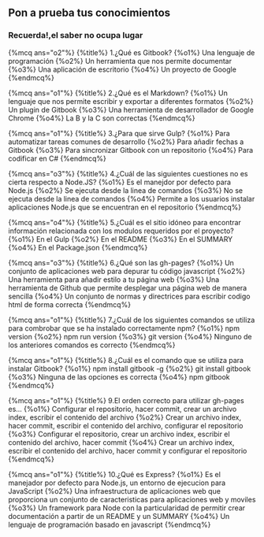 ## Pon a prueba tus conocimientos
### Recuerda!,el saber no ocupa lugar
{%mcq ans="o2"%}
{%title%} 1.¿Qué es Gitbook?
{%o1%} Una lenguaje de programación
{%o2%} Un herramienta que nos permite documentar
{%o3%} Una aplicación de escritorio
{%o4%} Un proyecto de Google
{%endmcq%}



{%mcq ans="o1"%}
{%title%} 2.¿Qué es el Markdown?
{%o1%} Un lenguaje que nos permite escribir y exportar a diferentes formatos
{%o2%} Un plugin de Gitbook
{%o3%} Una herramienta de desarrollador de Google Chrome
{%o4%} La B y la C son correctas
{%endmcq%}



{%mcq ans="o1"%}
{%title%} 3.¿Para que sirve Gulp?
{%o1%} Para automatizar tareas comunes de desarrollo
{%o2%} Para añadir fechas a Gitbook
{%o3%} Para sincronizar Gitbook con un repositorio
{%o4%} Para codificar en C#
{%endmcq%}



{%mcq ans="o3"%}
{%title%} 4.¿Cuál de las siguientes cuestiones no es cierta respecto a Node.JS?
{%o1%} Es el manejdor por defecto para Node.js
{%o2%} Se ejecuta desde la linea de comandos
{%o3%} No se ejecuta desde la linea de comandos
{%o4%} Permite a los usuarios instalar aplicaciones Node.js que se encuentran en el repositorio
{%endmcq%}



{%mcq ans="o4"%}
{%title%} 5.¿Cuál es el sitio idóneo para encontrar información relacionada con los modulos requeridos por el proyecto?
{%o1%} En el Gulp
{%o2%} En el README
{%o3%} En el SUMMARY
{%o4%} En el Package.json
{%endmcq%}



{%mcq ans="o3"%}
{%title%} 6.¿Qué son las gh-pages?
{%o1%} Un conjunto de aplicaciones web para depurar tu código javascript
{%o2%} Una herramienta para añadir estilo a tu página web
{%o3%} Una herramienta de Github que permite desplegar una página web de manera sencilla
{%o4%} Un conjunto de normas y directrices para escribir codigo html de forma correcta
{%endmcq%}


{%mcq ans="o1"%}
{%title%} 7.¿Cuál de los siguientes comandos se utiliza para combrobar que se ha instalado correctamente npm?
{%o1%} npm version
{%o2%} npm run version
{%o3%} git version
{%o4%} Ninguno de los anteriores comandos es correcto
{%endmcq%}



{%mcq ans="o1"%}
{%title%} 8.¿Cuál es el comando que se utiliza para instalar Gitbook?
{%o1%} npm install gitbook -g
{%o2%} git install gitbook 
{%o3%} Ninguna de las opciones es correcta
{%o4%} npm gitbook
{%endmcq%}


{%mcq ans="o1"%}
{%title%} 9.El orden correcto para utilizar gh-pages es...
{%o1%} Configurar el repositorio, hacer commit, crear un archivo index, escribir el contenido del archivo
{%o2%} Crear un archivo index, hacer commit, escribir el contenido del archivo, configurar el repositorio
{%o3%} Configurar el repositorio, crear un archivo index, escribir el contenido del archivo, hacer commit
{%o4%} Crear un archivo index, escribir el contenido del archivo, hacer commit y configurar el repositorio
{%endmcq%}



{%mcq ans="o1"%}
{%title%} 10.¿Qué es Express?
{%o1%} Es el manejador por defecto para Node.js, un entorno de ejecucion para JavaScript
{%o2%} Una infraestructura de aplicaciones web que proporciona un conjunto de caracteristicas para aplicaciones web y moviles
{%o3%} Un framework para Node con la particularidad de permitir crear documentación a partir de un README y un SUMMARY
{%o4%} Un lenguaje de programación basado en javascript
{%endmcq%}




